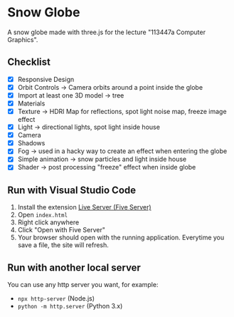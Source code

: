 # Snow Globe

A snow globe made with three.js for the lecture "113447a Computer Graphics".

## Checklist

- [x] Responsive Design
- [x] Orbit Controls -> Camera orbits around a point inside the globe
- [x] Import at least one 3D model -> tree
- [x] Materials
- [x] Texture -> HDRI Map for reflections, spot light noise map, freeze image effect
- [x] Light -> directional lights, spot light inside house
- [x] Camera
- [x] Shadows
- [x] Fog -> used in a hacky way to create an effect when entering the globe
- [x] Simple animation -> snow particles and light inside house
- [x] Shader -> post processing "freeze" effect when inside globe

## Run with Visual Studio Code

1. Install the extension [Live Server (Five Server)](https://open-vsx.org/vscode/item?itemName=yandeu.five-server)
2. Open `index.html`
3. Right click anywhere
4. Click "Open with Five Server"
5. Your browser should open with the running application. Everytime you save a file, the site will refresh.

## Run with another local server

You can use any http server you want, for example:

- `npx http-server` (Node.js)
- `python -m http.server` (Python 3.x)
